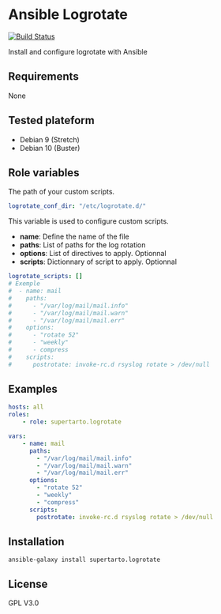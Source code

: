 # Ansible Logrotate
[![Build Status](https://travis-ci.org/supertarto/ansible-logrotate.svg?branch=master)](https://travis-ci.org/supertarto/ansible-logrotate)

Install and configure logrotate with Ansible

## Requirements
None

## Tested plateform
* Debian 9 (Stretch)
* Debian 10 (Buster)

## Role variables
The path of your custom scripts.
```yml
logrotate_conf_dir: "/etc/logrotate.d/"
```
This variable is used to configure custom scripts. 
 - **name**: Define the name of the file
 - **paths**: List of paths for the log rotation
 - **options**: List of directives to apply. Optionnal
 - **scripts**: Dictionnary of script to apply. Optionnal 
```yml
logrotate_scripts: []
# Exemple
#  - name: mail
#    paths:
#      - "/var/log/mail/mail.info"
#      - "/var/log/mail/mail.warn"
#      - "/var/log/mail/mail.err"
#    options:
#      - "rotate 52"
#      - "weekly"
#      - compress
#    scripts:
#      postrotate: invoke-rc.d rsyslog rotate > /dev/null
```

## Examples
```yml
hosts: all
roles:
    - role: supertarto.logrotate

vars:
    - name: mail
      paths:
        - "/var/log/mail/mail.info"
        - "/var/log/mail/mail.warn"
        - "/var/log/mail/mail.err"
      options:
        - "rotate 52"
        - "weekly"
        - "compress"
      scripts:
        postrotate: invoke-rc.d rsyslog rotate > /dev/null
```
## Installation
```
ansible-galaxy install supertarto.logrotate
```
## License
GPL V3.0
